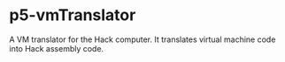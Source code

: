 # p5-vmTranslator
A VM translator for the Hack computer. It translates virtual machine code into Hack assembly code.
